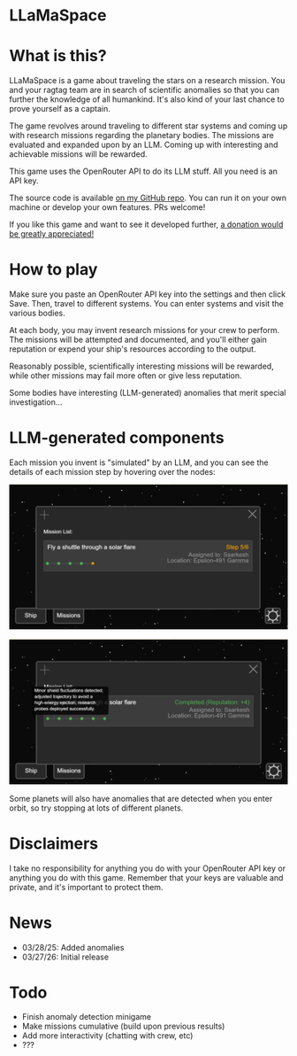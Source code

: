 # LLaMaSpace

<div class="p5js-sketch" id="simple-example-holder">
    <script src="https://cdnjs.cloudflare.com/ajax/libs/p5.js/1.6.0/p5.min.js"></script>
    <script src="https://cdn.jsdelivr.net/npm/js-yaml@4.1.0/dist/js-yaml.min.js"></script>
    <script type="module" src="/scripts/llamaspace/main.js"></script>
</div>

# What is this?

LLaMaSpace is a game about traveling the stars on a research mission. You and your ragtag team are in search of scientific anomalies so that you can further the knowledge of all humankind. It's also kind of your last chance to prove yourself as a captain.

The game revolves around traveling to different star systems and coming up with research missions regarding the planetary bodies. The missions are evaluated and expanded upon by an LLM. Coming up with interesting and achievable missions will be rewarded.

This game uses the OpenRouter API to do its LLM stuff.  All you need is an API key.

The source code is available [on my GitHub repo](https://github.com/horenbergerb/llamaspace). You can run it on your own machine or develop your own features. PRs welcome!

If you like this game and want to see it developed further, [a donation would be greatly appreciated!](https://ko-fi.com/beauhorenberger)

# How to play

Make sure you paste an OpenRouter API key into the settings and then click Save. Then, travel to different systems. You can enter systems and visit the various bodies.

At each body, you may invent research missions for your crew to perform. The missions will be attempted and documented, and you'll either gain reputation or expend your ship's resources according to the output.

Reasonably possible, scientifically interesting missions will be rewarded, while other missions may fail more often or give less reputation.

Some bodies have interesting (LLM-generated) anomalies that merit special investigation...

# LLM-generated components

Each mission you invent is "simulated" by an LLM, and you can see the details of each mission step by hovering over the nodes:

![mission_in_progress.png](/images/2025-03-26-llamaspace/mission_in_progress.png)

![mission_step_details.png](/images/2025-03-26-llamaspace/mission_step_details.png)

Some planets will also have anomalies that are detected when you enter orbit, so try stopping at lots of different planets.

# Disclaimers

I take no responsibility for anything you do with your OpenRouter API key or anything you do with this game. Remember that your keys are valuable and private, and it's important to protect them.

# News

- 03/28/25: Added anomalies
- 03/27/26: Initial release

# Todo

- Finish anomaly detection minigame
- Make missions cumulative (build upon previous results)
- Add more interactivity (chatting with crew, etc)
- ???